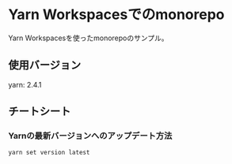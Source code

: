 # Yarn Workspacesでのmonorepo

Yarn Workspacesを使ったmonorepoのサンプル。

## 使用バージョン

yarn: 2.4.1

## チートシート

### Yarnの最新バージョンへのアップデート方法

```sh
yarn set version latest
```
